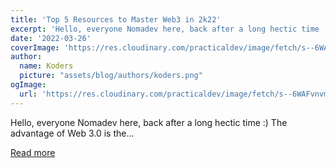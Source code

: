 ```yaml
---
title: 'Top 5 Resources to Master Web3 in 2k22'
excerpt: 'Hello, everyone Nomadev here, back after a long hectic time :)   The advantage of Web 3.0 is the...'
date: '2022-03-26'
coverImage: 'https://res.cloudinary.com/practicaldev/image/fetch/s--6WAFvnvm--/c_imagga_scale,f_auto,fl_progressive,h_420,q_auto,w_1000/https://dev-to-uploads.s3.amazonaws.com/uploads/articles/0m55d9hrnge6ehypveur.png'
author:
  name: Koders
  picture: "assets/blog/authors/koders.png"
ogImage:
  url: 'https://res.cloudinary.com/practicaldev/image/fetch/s--6WAFvnvm--/c_imagga_scale,f_auto,fl_progressive,h_420,q_auto,w_1000/https://dev-to-uploads.s3.amazonaws.com/uploads/articles/0m55d9hrnge6ehypveur.png'
---
```


Hello, everyone Nomadev here, back after a long hectic time :)   The advantage of Web 3.0 is the...

[Read more](https://dev.to/thenomadevel/top-5-resources-to-master-web3-in-2k22-4bi4)
